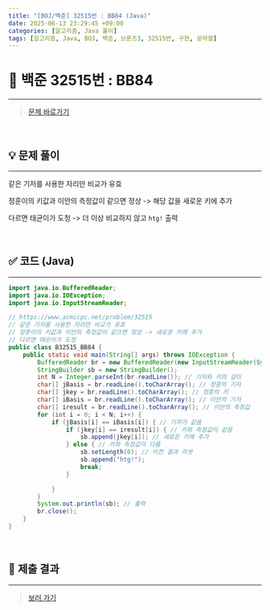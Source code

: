 ```yaml
---
title: "[BOJ/백준] 32515번 : BB84 (Java)"
date: 2025-06-13 23:29:45 +09:00
categories: [알고리즘, Java 풀이]
tags: [알고리즘, Java, BOJ, 백준, 브론즈3, 32515번, 구현, 문자열]
---
```


<!-- ========================================================================== -->

# 📘 백준 32515번 : BB84

---

> [문제 바로가기](https://www.acmicpc.net/problem/32515)

<br>

<!-- ========================================================================== -->

## 💡 문제 풀이

---

같은 기저를 사용한 자리만 비교가 유효

정훈이의 키값과 이안의 측정값이 같으면 정상 -> 해당 값을 새로운 키에 추가

다르면 태균이가 도청 -> 더 이상 비교하지 않고 `htg!` 출력

<br>

<!-- ========================================================================== -->

## ✅ 코드 (Java)

---

```java
import java.io.BufferedReader;
import java.io.IOException;
import java.io.InputStreamReader;

// https://www.acmicpc.net/problem/32515
// 같은 기저를 사용한 자리만 비교가 유효
// 정훈이의 키값과 이안의 측정값이 같으면 정상 -> 새로운 키에 추가
// 다르면 태균이가 도청
public class B32515_BB84 {
	public static void main(String[] args) throws IOException {
		BufferedReader br = new BufferedReader(new InputStreamReader(System.in));
		StringBuilder sb = new StringBuilder();
		int N = Integer.parseInt(br.readLine()); // 기저와 키의 길이
		char[] jBasis = br.readLine().toCharArray(); // 정훈의 기저
		char[] jkey = br.readLine().toCharArray(); // 정훈의 키
		char[] iBasis = br.readLine().toCharArray(); // 이안의 기저
		char[] iresult = br.readLine().toCharArray(); // 이안의 측정값
		for (int i = 0; i < N; i++) {
			if (jBasis[i] == iBasis[i]) { // 기저가 같음
				if (jkey[i] == iresult[i]) { // 키와 측정값이 같음
					sb.append(jkey[i]); // 새로운 키에 추가
				} else { // 키와 측정값이 다름
					sb.setLength(0); // 이전 결과 리셋
					sb.append("htg!");
					break;
				}

			}
		}
		System.out.println(sb); // 출력
		br.close();
	}
}
```

<br>

<!-- ========================================================================== -->

## 💾 제출 결과

---

> [보러 가기](https://www.acmicpc.net/status?from_mine=1&problem_id=32515&user_id=juyn2000)

<br>

<!-- ========================================================================== -->

<!-- ## 🧩 새롭게 알게 된 점

---



<br> -->

<!-- ========================================================================== -->

<!--

## 🔗 참고한 자료

---

- []()

- []()

<br>
-->
